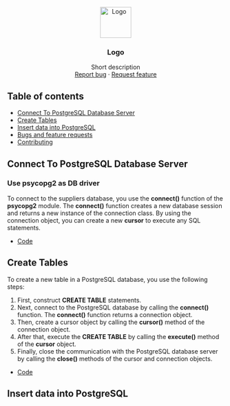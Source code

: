 <p align="center">
  <a href="https://example.com/">
    <img src="https://via.placeholder.com/72" alt="Logo" width=72 height=72>
  </a>

  <h3 align="center">Logo</h3>

  <p align="center">
    Short description
    <br>
    <a href="https://reponame/issues/new?template=bug.md">Report bug</a>
    ·
    <a href="https://reponame/issues/new?template=feature.md&labels=feature">Request feature</a>
  </p>
</p>


## Table of contents

- [Connect To PostgreSQL Database Server](#connect-to-postgresql-database-server)
- [Create Tables](#create-tables)
- [Insert data into PostgreSQL](#insert-data-into-postgresql)
- [Bugs and feature requests](#bugs-and-feature-requests)
- [Contributing](#contributing)

## Connect To PostgreSQL Database Server
### Use psycopg2 as DB driver
To connect to the suppliers database, you use the **connect()** function of the **psycopg2** module.
The **connect()** function creates a new database session and returns a new instance of the connection class.
By using the connection object, you can create a new **cursor** to execute any SQL statements.

- [Code](https://github.com/yuting1214/Postgre_python_pattern/blob/master/code/connect.md)

## Create Tables
To create a new table in a PostgreSQL database, you use the following steps:

1. First, construct **CREATE TABLE** statements.
2. Next, connect to the PostgreSQL database by calling the **connect()** function. The **connect()** function returns a connection object.
3. Then, create a cursor object by calling the **cursor()** method of the connection object.
4. After that, execute the **CREATE TABLE** by calling the **execute()** method of the **cursor** object.
5. Finally, close the communication with the PostgreSQL database server by calling the **close()** methods of the cursor and connection objects.

- [Code](https://github.com/yuting1214/Postgre_python_pattern/blob/master/code/create_table.md)

## Insert data into PostgreSQL

